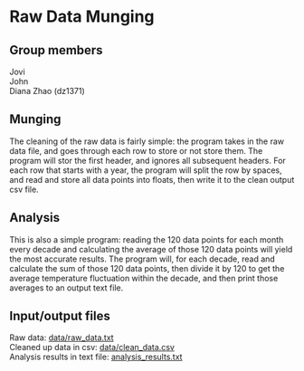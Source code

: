 # Raw Data Munging

## Group members
Jovi <br>
John <br>
Diana Zhao (dz1371)

## Munging
The cleaning of the raw data is fairly simple: the program takes in the raw data file, and goes through each row to store or not store them. The program will stor the first header, and ignores all subsequent headers. For each row that starts with a year, the program will split the row by spaces, and  read and store all data points into floats, then write it to the clean output csv file.

## Analysis
This is also a simple program: reading the 120 data points for each month every decade and calculating the average of those 120 data points will yield the most accurate results. The program will, for each decade, read and calculate the sum of those 120 data points, then divide it by 120 to get the average temperature fluctuation within the decade, and then print those averages to an output text file.

## Input/output files
Raw data: [data/raw_data.txt](https://github.com/dinanz/data-munging-group-proj/blob/master/data/raw_data.txt)<br>
Cleaned up data in csv: [data/clean_data.csv](https://github.com/dinanz/data-munging-group-proj/blob/master/data/clean_data.csv)<br>
Analysis results in text file: [analysis_results.txt]()